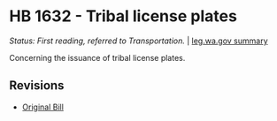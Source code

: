 # HB 1632 - Tribal license plates
*Status: First reading, referred to Transportation.* | [leg.wa.gov summary](https://app.leg.wa.gov/billsummary?BillNumber=1632&Year=2021)

Concerning the issuance of tribal license plates.

## Revisions
* [Original Bill](1/)